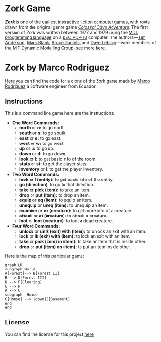 # Zork Game

_**Zork**_ is one of the earliest [interactive fiction](https://en.wikipedia.org/wiki/Interactive_fiction "Interactive fiction") [computer games](https://en.wikipedia.org/wiki/Computer_game "Computer game"), with roots drawn from the original genre game _[Colossal Cave Adventure](https://en.wikipedia.org/wiki/Colossal_Cave_Adventure "Colossal Cave Adventure")_. The first version of _Zork_ was written between 1977 and 1979 using the [MDL programming language](https://en.wikipedia.org/wiki/MDL_programming_language "MDL programming language") on a [DEC PDP-10](https://en.wikipedia.org/wiki/PDP-10 "PDP-10") computer. The authors—[Tim Anderson](https://en.wikipedia.org/wiki/Tim_Anderson_(Zork) "Tim Anderson (Zork)"), [Marc Blank](https://en.wikipedia.org/wiki/Marc_Blank "Marc Blank"), [Bruce Daniels](https://en.wikipedia.org/wiki/Bruce_Daniels "Bruce Daniels"), and [Dave Lebling](https://en.wikipedia.org/wiki/Dave_Lebling "Dave Lebling")—were members of the [MIT](https://en.wikipedia.org/wiki/Massachusetts_Institute_of_Technology "Massachusetts Institute of Technology") Dynamic Modelling Group, see more [here](https://en.wikipedia.org/wiki/Zork).
# Zork by Marco Rodriguez

[Here](https://github.com/marcorod94/VideoGames/tree/master/CLI/Zork) you can find the code for a clone of the Zork game made by [Marco Rodriguez](https://www.linkedin.com/in/marco-rodriguez-b1b21515a/) a Software engineer from Ecuador.

## Instructions

This is a command line game here are the instructions:

- **One Word Commands:** 
	-  **north** or **n:** to go north.
	-  **south** or **s:** to go south.
	-   **east** or **e:** to go east.
	-   **west** or **w:** to go west.
	-   **up** or **u:** to go up.
	-   **down** or **d:** to go down.
	- **look** or **l:** to get basic info of the room.
	-  **stats** or **st:** to get the player stats.
	-  **inventory** or **i:** to get the player inventory.
- **Two Word Commands:** 
	-  **look** or **l (entity):** to get basic info of the entity.
	-  **go (direction):** to go to that direction.
	-   **take** or **pick (item):** to take an item.
	-   **drop** or **put (item):** to drop an item.
	-   **equip** or **eq (item):** to equip an item.
	-   **unequip** or **uneq (item):** to unequip an item.
	- **examine** or **ex (creature):** to get more info of a creature.
	-  **attack** or **at (creature):** to attack a creature.
	-  **loot** or **loot (creature):** to loot a dead creature.
- **Four Word Commands:** 
	-  **unlock** or **unlk (exit) with (item):** to unlock an exit with an item.
	-   **lock** or **lk (exit) with (item):** to lock an exit with an item.
	-    **take** or **pick (item) in (item):** to take an item that is inside other.
	-   **drop** or **put (item) on (item):** to put an item inside other.

Here is the map of this particular game:
```mermaid
graph LR
subgraph World
A[Forest]--> B[Forest II]
B --> D[Forest III]
D --> F[Clearing]
C --> F
A --> C
subgraph  House
C[House] --> |down|E[Basement]
end
end
```

## License

You can find the license for this project [here](https://github.com/marcorod94/VideoGames/blob/master/CLI/Zork/LICENSE)